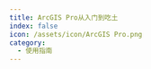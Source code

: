 ```yaml
---
title: ArcGIS Pro从入门到吃土
index: false
icon: /assets/icon/ArcGIS Pro.png
category:
  - 使用指南
---
```


<Catalog />
